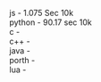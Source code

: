 js       - 1.075 Sec 10k   
python   - 90.17 sec 10k  
c        -  
c++      -  
java     -  
porth    -  
lua      -  
